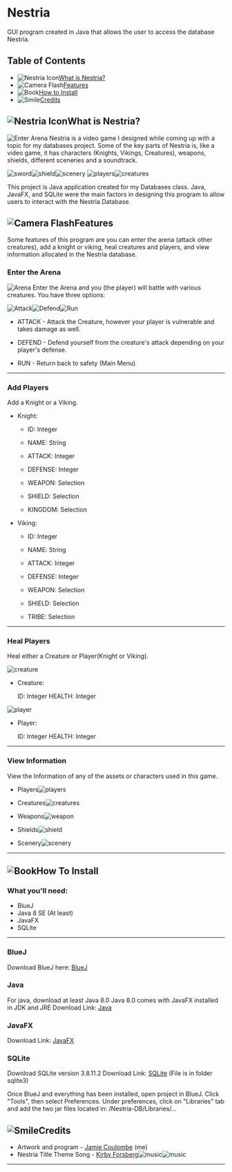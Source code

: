 # Nestria

GUI program created in Java that allows the user to access the database Nestria.

## Table of Contents

- ![Nestria Icon](/application/Images/NestriaIcon.png)[What is Nestria?](#what-is-nestria?)
- ![Camera Flash](/application/Images/lightbulb.png)[Features](#Features)
- ![Book](/application/Images/book.png)[How to Install](#how-to-install)
- ![Smile](/application/Images/smile.png)[Credits](#credits)

## ![Nestria Icon](/application/Images/NestriaIcon.png)What is Nestria? <a name = "what-is-nestria?"></a>
![Enter Arena](/application/Images/arena.png "Enter Arena Scene")
Nestria is a video game I designed while coming up with a topic for my databases project. Some of the key parts of Nestria is, like a video game, it has characters (Knights, Vikings, Creatures), weapons, shields, different sceneries and a soundtrack. 

![sword](/application/Images/sword.png)![shield](/application/Images/shield.png)![scenery](/application/Images/Dracotopia.png)
![players](/application/Images/player.png)![creatures](/application/Images/Creatures.png) 

This project is Java application created for my Databases class. Java, JavaFX, and SQLite were the main factors in designing this program to allow users to interact with the Nestria Database. 

## ![Camera Flash](/application/Images/lightbulb.png)Features <a name = "Features"> </a>
Some features of this program are you can enter the arena (attack other creatures), add a knight or viking, heal creatures and players, and view information allocated in the Nestria database. 

### Enter the Arena
![Arena](/application/Images/arena2.PNG)
Enter the Arena and you (the player) will battle with various creatures. You have three options:

![Attack](/application/Images/attack.PNG)![Defend](/application/Images/defend.PNG)![Run](/application/Images/runaway.png)

* ATTACK - Attack the Creature, however your player is vulnerable and takes damage as well.

* DEFEND - Defend yourself from the creature's attack depending on your player's defense. 

* RUN - Return back to safety 
(Main Menu)

----------------------------------------------------------------------------------------------------------------------------------------
### Add Players
Add a Knight or a Viking.

* Knight: 

	- ID: Integer

	- NAME: String

	- ATTACK: Integer

	- DEFENSE: Integer

	- WEAPON: Selection

	- SHIELD: Selection

	- KINGDOM: Selection

* Viking:
 
	- ID: Integer

	- NAME: String

	- ATTACK: Integer

	- DEFENSE: Integer

	- WEAPON: Selection

	- SHIELD: Selection

	- TRIBE: Selection
----------------------------------------------------------------------------------------------------------------------------------------
### Heal Players
Heal either a Creature or Player(Knight or Viking).

![creature](/application/Images/creature2.png) 
* Creature:

	ID: Integer
	HEALTH: Integer
	
![player](/application/Images/player2.png) 
* Player:

	ID: Integer
	HEALTH: Integer

----------------------------------------------------------------------------------------------------------------------------------------
### View Information
View the Information of any of the assets or characters used in this game. 

* Players![players](/application/Images/player.png) 

* Creatures![creatures](/application/Images/Creatures.png) 

* Weapons![weapon](/application/Images/weapon2.png) 

* Shields![shield](/application/Images/shield2.png) 

* Scenery![scenery](/application/Images/scenery.png) 
----------------------------------------------------------------------------------------------------------------------------------------

## ![Book](/application/Images/book.png)How To Install <a name = "how-to-install"> </a>
### What you'll need:
- BlueJ
- Java 8 SE (At least)
- JavaFX
- SQLite
----------------------------------------------------------------------------------------------------------------------------------------

### BlueJ
Download BlueJ here: [BlueJ](https://bluej.org/)

### Java
For java, download at least Java 8.0
Java 8.0 comes with JavaFX installed in JDK and JRE
Download Link: [Java](https://www.oracle.com/technetwork/java/javase/downloads/jre8-downloads-2133155.html)

### JavaFX
Download Link: [JavaFX](https://www.oracle.com/java/technologies/javafx2-archive-downloads.html)

### SQLite
Download SQLite version 3.8.11.2
Download Link: [SQLite](https://www.dropbox.com/sh/iyilxtepgswpdlm/AADmYlJ4QRYWn_eo9u4fPn0Aa?dl=0) (File is in folder sqlite3)

Once BlueJ and everything has been installed, open project in BlueJ. Click "Tools", then select Preferences. Under preferences, click on "Libraries" tab and add the two jar files located in: /Nestria-DB/Libraries/...

## ![Smile](/application/Images/smile.png)Credits <a name = "credits"> </a>
- Artwork and program - [Jamie Coulombe](https://github.com/jcoolu) (me)
- Nestria Title Theme Song - [Kirby Forsberg](https://github.com/OtherKirby)![music](/application/Images/music.png)![music](/application/Images/music.png)
----------------------------------------------------------------------------
